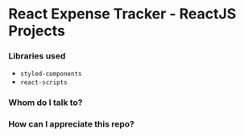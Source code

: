 # React Expense Tracker - ReactJS Projects



### Libraries used
* `styled-components`
* `react-scripts`

### Whom do I talk to? ###

### How can I appreciate this repo? ###


